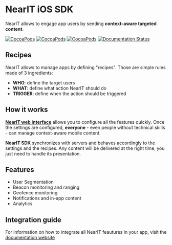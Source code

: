 # NearIT iOS SDK

NearIT allows to engage app users by sending **context-aware targeted content**.

[![CocoaPods](https://img.shields.io/cocoapods/v/NMSDK.svg)]()
[![CocoaPods](https://img.shields.io/cocoapods/p/NMSDK.svg)]()
[![CocoaPods](https://img.shields.io/cocoapods/l/NMSDK.svg)]()
[![Documentation Status](https://readthedocs.org/projects/nearit-ios/badge/?version=latest)](http://nearit-ios.readthedocs.io/en/latest/?badge=latest)

## Recipes

NearIT allows to manage apps by defining "recipes". Those are simple rules made of 3 ingredients:

* **WHO**: define the target users
* **WHAT**: define what action NearIT should do
* **TRIGGER**: define when the action should be triggered

## How it works

[**NearIT web interface**](https://go.nearit.com/) allows you to configure all the features quickly.
Once the settings are configured, **everyone** - even people without technical skills - can manage context-aware mobile content.

**NearIT SDK** synchronizes with servers and behaves accordingly to the settings and the recipes. Any content will be delivered at the right time, you just need to handle its presentation.

## Features
* User Segmentation
* Beacon monitoring and ranging
* Geofence monitoring
* Notifications and in-app content
* Analytics

## Integration guide

For information on how to integrate all NearIT feautures in your app, visit the [documentation website](http://nearit-ios.readthedocs.io/en/3.0.0/?badge=latest)
